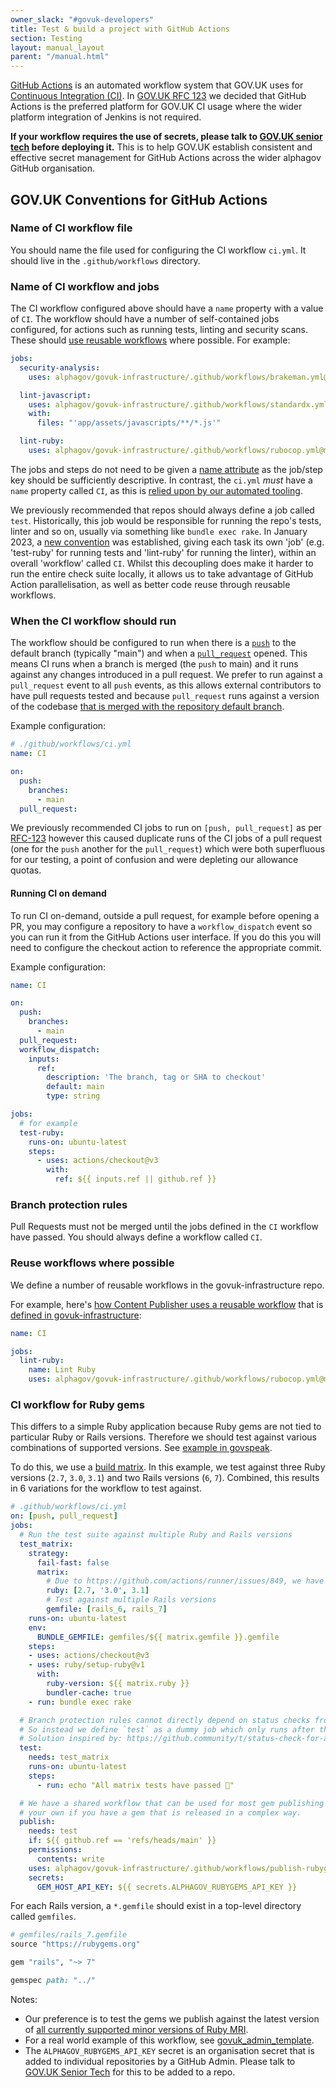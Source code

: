 ```yaml
---
owner_slack: "#govuk-developers"
title: Test & build a project with GitHub Actions
section: Testing
layout: manual_layout
parent: "/manual.html"
---
```


[GitHub Actions](https://github.com/features/actions) is an automated workflow
system that GOV.UK uses for [Continuous Integration (CI)][ci]. In
[GOV.UK RFC 123][] we decided that GitHub Actions is the preferred platform for
GOV.UK CI usage where the wider platform integration of Jenkins is not required.

**If your workflow requires the use of secrets, please talk to
[GOV.UK senior tech](/manual/ask-for-help.html#contact-senior-tech)
before deploying it.** This is to help GOV.UK establish consistent and
effective secret management for GitHub Actions across the wider alphagov
GitHub organisation.

## GOV.UK Conventions for GitHub Actions

### Name of CI workflow file

You should name the file used for configuring the CI workflow `ci.yml`.
It should live in the `.github/workflows` directory.

### Name of CI workflow and jobs

The CI workflow configured above should have a `name` property with a
value of `CI`. The workflow should have a number of self-contained jobs
configured, for actions such as running tests, linting and security scans.
These should [use reusable workflows](#reuse-workflows-where-possible) where
possible. For example:

```yaml
jobs:
  security-analysis:
    uses: alphagov/govuk-infrastructure/.github/workflows/brakeman.yml@main

  lint-javascript:
    uses: alphagov/govuk-infrastructure/.github/workflows/standardx.yml@main
    with:
      files: "'app/assets/javascripts/**/*.js'"

  lint-ruby:
    uses: alphagov/govuk-infrastructure/.github/workflows/rubocop.yml@main
```

The jobs and steps do not need to be given a [name attribute][actions-name-attribute]
as the job/step key should be sufficiently descriptive. In contrast, the
`ci.yml` _must_ have a `name` property called `CI`, as this is
[relied upon by our automated tooling](https://github.com/alphagov/govuk-dependabot-merger/pull/30).

We previously recommended that repos should always define a job called `test`.
Historically, this job would be responsible for running the repo's tests, linter
and so on, usually via something like `bundle exec rake`. In January 2023, a
[new convention](https://github.com/alphagov/content-data-admin/commit/89a888bf1d9d303cff50ae65ac9c0821c5c17e93)
was established, giving each task its own 'job' (e.g. 'test-ruby' for running
tests and 'lint-ruby' for running the linter), within an overall 'workflow'
called `CI`. Whilst this decoupling does make it harder to run the entire check suite
locally, it allows us to take advantage of GitHub Action parallelisation, as well
as better code reuse through reusable workflows.

### When the CI workflow should run

The workflow should be configured to run when there is a [`push`][push-event]
to the default branch (typically "main") and when a
[`pull_request`][pull-request-event] opened. This means CI runs when a branch
is merged (the `push` to main) and it runs against any changes introduced
in a pull request. We prefer to run against a `pull_request` event to all
`push` events, as this allows external contributors to have pull requests
tested and because `pull_request` runs against a version of the codebase
[that is merged with the repository default branch][merge-comment].

Example configuration:

```yml
# ./github/workflows/ci.yml
name: CI

on:
  push:
    branches:
      - main
  pull_request:

```

We previously recommended CI jobs to run on `[push, pull_request]` as per
[RFC-123][] however this caused duplicate runs of the CI jobs
of a pull request (one for the `push` another for the `pull_request`)
which were both superfluous for our testing, a point of confusion and were
depleting our allowance quotas.

[merge-comment]: https://github.com/alphagov/govuk-developer-docs/pull/3961#discussion_r1171071337
[RFC-123]: https://github.com/alphagov/govuk-rfcs/blob/main/rfc-123-github-actions-ci.md#findings-from-some-initial-explorations-into-using-github-actions

#### Running CI on demand

To run CI on-demand, outside a pull request, for example before opening a PR,
you may configure a repository to have a `workflow_dispatch` event so you can
run it from the GitHub Actions user interface. If you do this you will need
to configure the checkout action to reference the appropriate commit.

Example configuration:

```yml
name: CI

on:
  push:
    branches:
      - main
  pull_request:
  workflow_dispatch:
    inputs:
      ref:
        description: 'The branch, tag or SHA to checkout'
        default: main
        type: string

jobs:
  # for example
  test-ruby:
    runs-on: ubuntu-latest
    steps:
      - uses: actions/checkout@v3
        with:
          ref: ${{ inputs.ref || github.ref }}
```

### Branch protection rules

Pull Requests must not be merged until the jobs defined in the `CI`
workflow have passed. You should always define a workflow called `CI`.

### Reuse workflows where possible

We define a number of reusable workflows in the govuk-infrastructure repo.

For example, here's [how Content Publisher uses a reusable workflow](https://github.com/alphagov/content-publisher/blob/70cafa40a5680a062d31f0e1d14ede3716318600/.github/workflows/ci.yml#L40-L42) that is [defined in govuk-infrastructure](https://github.com/alphagov/govuk-infrastructure/blob/d31a9792f70b3857b83596e6dacc7f6d591c6b0e/.github/workflows/rubocop.yml):

```yml
name: CI

jobs:
  lint-ruby:
    name: Lint Ruby
    uses: alphagov/govuk-infrastructure/.github/workflows/rubocop.yml@main
```

### CI workflow for Ruby gems

This differs to a simple Ruby application because Ruby gems are not tied to
particular Ruby or Rails versions. Therefore we should test against various
combinations of supported versions.
See [example in govspeak](https://github.com/alphagov/govspeak/blob/a42facbbc2365a47f9695b12fdfa6faac46cdb11/.github/workflows/ci.yml).

To do this, we use a [build matrix][]. In this example, we test against three
Ruby versions (`2.7`, `3.0`, `3.1`) and two Rails versions (`6`, `7`). Combined,
this results in 6 variations for the workflow to test against.

```yml
# .github/workflows/ci.yml
on: [push, pull_request]
jobs:
  # Run the test suite against multiple Ruby and Rails versions
  test_matrix:
    strategy:
      fail-fast: false
      matrix:
        # Due to https://github.com/actions/runner/issues/849, we have to use quotes for '3.0'
        ruby: [2.7, '3.0', 3.1]
        # Test against multiple Rails versions
        gemfile: [rails_6, rails_7]
    runs-on: ubuntu-latest
    env:
      BUNDLE_GEMFILE: gemfiles/${{ matrix.gemfile }}.gemfile
    steps:
    - uses: actions/checkout@v3
    - uses: ruby/setup-ruby@v1
      with:
        ruby-version: ${{ matrix.ruby }}
        bundler-cache: true
    - run: bundle exec rake

  # Branch protection rules cannot directly depend on status checks from matrix jobs.
  # So instead we define `test` as a dummy job which only runs after the preceding `test_matrix` checks have passed.
  # Solution inspired by: https://github.community/t/status-check-for-a-matrix-jobs/127354/3
  test:
    needs: test_matrix
    runs-on: ubuntu-latest
    steps:
      - run: echo "All matrix tests have passed 🚀"

  # We have a shared workflow that can be used for most gem publishing needs. You may have to write
  # your own if you have a gem that is released in a complex way.
  publish:
    needs: test
    if: ${{ github.ref == 'refs/heads/main' }}
    permissions:
      contents: write
    uses: alphagov/govuk-infrastructure/.github/workflows/publish-rubygem.yaml@main
    secrets:
      GEM_HOST_API_KEY: ${{ secrets.ALPHAGOV_RUBYGEMS_API_KEY }}
```

For each Rails version, a `*.gemfile` should exist in a top-level directory called `gemfiles`.

```ruby
# gemfiles/rails_7.gemfile
source "https://rubygems.org"

gem "rails", "~> 7"

gemspec path: "../"
```

Notes:

- Our preference is to test the gems we publish against the latest version of
  [all currently supported minor versions of Ruby MRI][ruby-branches].
- For a real world example of this workflow, see [govuk_admin_template][].
- The `ALPHAGOV_RUBYGEMS_API_KEY` secret is an organisation secret that is added
  to individual repositories by a GitHub Admin. Please talk to
  [GOV.UK Senior Tech](/manual/ask-for-help.html#contact-senior-tech)
  for this to be added to a repo.

[ci]: https://en.wikipedia.org/wiki/Continuous_integration
[GOV.UK RFC 123]: https://github.com/alphagov/govuk-rfcs/blob/main/rfc-123-github-actions-ci.md
[push-event]: https://help.github.com/en/actions/reference/events-that-trigger-workflows#push-event-push
[pull-request-event]: https://help.github.com/en/actions/reference/events-that-trigger-workflows#pull-request-event-pull_request
[actions-name-attribute]: https://help.github.com/en/actions/reference/workflow-syntax-for-github-actions#name
[build matrix]: https://docs.github.com/en/actions/using-workflows/advanced-workflow-features#using-a-build-matrix
[ruby-branches]: https://www.ruby-lang.org/en/downloads/branches/
[govuk_admin_template]: https://github.com/alphagov/govuk_admin_template
